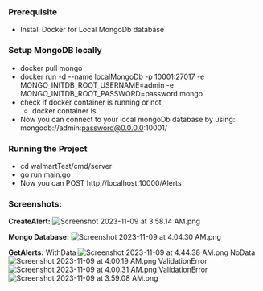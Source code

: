 ### Prerequisite
 - Install Docker for Local MongoDb database

### Setup MongoDB locally
 - docker pull mongo
 - docker run -d --name localMongoDb -p 10001:27017 -e MONGO_INITDB_ROOT_USERNAME=admin -e MONGO_INITDB_ROOT_PASSWORD=password mongo
 - check if docker container is running or not
   - docker container ls
 - Now you can connect to your local mongoDb database by using: mongodb://admin:password@0.0.0.0:10001/

### Running the Project
 - cd walmartTest/cmd/server
 - go run main.go
 - Now you can POST http://localhost:10000/Alerts

### Screenshots:
**CreateAlert:**
![Screenshot 2023-11-09 at 3.58.14 AM.png](..%2F..%2FDesktop%2FScreenshot%202023-11-09%20at%203.58.14%20AM.png)

**Mongo Database:**
![Screenshot 2023-11-09 at 4.04.30 AM.png](..%2F..%2FDesktop%2FScreenshot%202023-11-09%20at%204.04.30%20AM.png)

**GetAlerts:**
WithData
![Screenshot 2023-11-09 at 4.44.38 AM.png](..%2F..%2FDesktop%2FScreenshot%202023-11-09%20at%204.44.38%20AM.png)
NoData
![Screenshot 2023-11-09 at 4.00.19 AM.png](..%2F..%2FDesktop%2FScreenshot%202023-11-09%20at%204.00.19%20AM.png)
ValidationError
![Screenshot 2023-11-09 at 4.00.31 AM.png](..%2F..%2FDesktop%2FScreenshot%202023-11-09%20at%204.00.31%20AM.png)
ValidationError
![Screenshot 2023-11-09 at 3.59.08 AM.png](..%2F..%2FDesktop%2FScreenshot%202023-11-09%20at%203.59.08%20AM.png)